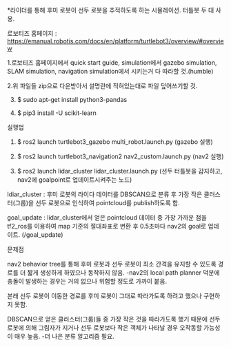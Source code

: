 *라이더를 통해 후미 로봇이 선두 로봇을 추적하도록 하는 시뮬레이션. 터틀봇 두 대 사용.

로보티즈 홈페이지 : https://emanual.robotis.com/docs/en/platform/turtlebot3/overview/#overview

1.로보티즈 홈페이지에서 quick start guide, simulation에서 gazebo simulation, SLAM simulation, navigation simulation에서 시키는거 다 따라할 것.(humble)

2.위 파일들 zip으로 다운받아서 설명란에 적혀있는대로 파일 덮어쓰기할 것.

3.  $ sudo apt-get install python3-pandas

4.  $ pip3 install -U scikit-learn

실행법

1.  $ ros2 launch turtlebot3_gazebo multi_robot.launch.py (gazebo 실행)

2.  $ ros2 launch turtlebot3_navigation2 nav2_custom.launch.py (nav2 실행)

3.  $ ros2 launch lidar_cluster lidar_cluster.launch.py (선두 터틀봇을 감지하고, nav2에 goalpoint로 업데이트시켜주는 노드)

ldiar_cluster : 후미 로봇의 라이다 데이터를 DBSCAN으로 분류 후 가장 작은 클러스터(그룹)을 선두 로봇으로 인식하여 pointcloud를 publish하도록 함.

goal_update : lidar_cluster에서 얻은 pointcloud 데이터 중 가장 가까운 점을 tf2_ros를 이용하여 map 기준의 절대좌표로 변환 후 0.5초마다 nav2의 goal로 업데이트. (/goal_update)

문제점

nav2 behavior tree를 통해 후미 로봇과 선두 로봇이 최소 간격을 유지할 수 있도록 경로를 더 짧게 생성하게 하였으나 동작하지 않음. -nav2의 local path planner 덕분에 충돌이 발생하는 경우는 거의 없으나 위험할 정도로 가까이 붙음.

본래 선두 로봇이 이동한 경로를 후미 로봇이 그대로 따라가도록 하려고 했으나 구현하지 못함.

DBSCAN으로 얻은 클러스터(그룹)들 중 가장 작은 것을 따라가도록 했기 때문에 선두 로봇에 의해 그림자가 지거나 선두 로봇보다 작은 객체가 나타날 경우 오작동할 가능성이 매우 높음. -더 나은 분류 알고리즘 필요.

